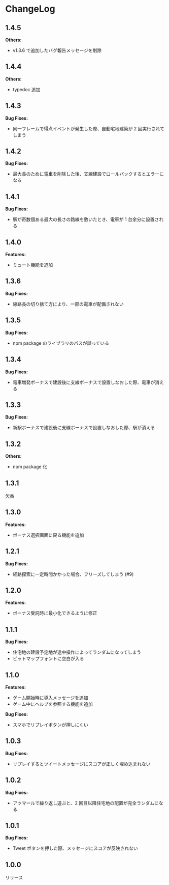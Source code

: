 # ChangeLog

## 1.4.5

**Others:**

- v1.3.6 で追加したバグ報告メッセージを削除

## 1.4.4

**Others:**

- typedoc 追加

## 1.4.3

**Bug Fixes:**

- 同一フレームで得点イベントが発生した際、自動宅地建築が 2 回実行されてしまう

## 1.4.2

**Bug Fixes:**

- 最大長のために電車を削除した後、支線建設でロールバックするとエラーになる

## 1.4.1

**Bug Fixes:**

- 駅が奇数個ある最大の長さの路線を敷いたとき、電車が 1 台余分に設置される

## 1.4.0

**Features:**

- ミュート機能を追加

## 1.3.6

**Bug Fixes:**

- 線路長の切り捨て方により、一部の電車が配備されない

## 1.3.5

**Bug Fixes:**

- npm package のライブラリのパスが誤っている

## 1.3.4

**Bug Fixes:**

- 電車増発ボーナスで建設後に支線ボーナスで設置しなおした際、電車が消える

## 1.3.3

**Bug Fixes:**

- 新駅ボーナスで建設後に支線ボーナスで設置しなおした際、駅が消える

## 1.3.2

**Others:**

- npm package 化

## 1.3.1

欠番

## 1.3.0

**Features:**

- ボーナス選択画面に戻る機能を追加

## 1.2.1

**Bug Fixes:**

- 経路探索に一定時間かかった場合、フリーズしてしまう (#9)

## 1.2.0

**Features:**

- ボーナス受託時に最小化できるように修正

## 1.1.1

**Bug Fixes:**

- 住宅地の建設予定地が途中操作によってランダムになってしまう
- ビットマップフォントに空白が入る

## 1.1.0

**Features:**

- ゲーム開始時に導入メッセージを追加
- ゲーム中にヘルプを参照する機能を追加

**Bug Fixes:**

- スマホでリプレイボタンが押しにくい

## 1.0.3

**Bug Fixes:**

- リプレイするとツイートメッセージにスコアが正しく埋め込まれない

## 1.0.2

**Bug Fixes:**

- アツマールで繰り返し遊ぶと、2 回目以降住宅地の配置が完全ランダムになる

## 1.0.1

**Bug Fixes:**

- Tweet ボタンを押した際、メッセージにスコアが反映されない

## 1.0.0

リリース
